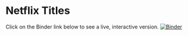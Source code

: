 # Netflix Titles
Click on the Binder link below to see a live, interactive version.
[![Binder](https://mybinder.org/badge_logo.svg)](https://mybinder.org/v2/gh/PayneMcDowell/netflix_titles/master)

